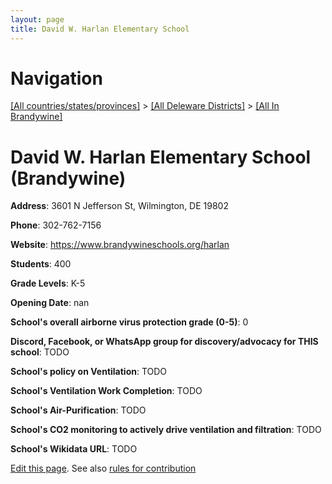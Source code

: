 ```yaml
---
layout: page
title: David W. Harlan Elementary School
---
```

# Navigation

[[All countries/states/provinces]](../../..) > [[All Deleware Districts]](../..) > [[All In Brandywine]](..)

# David W. Harlan Elementary School (Brandywine)

**Address**: 3601 N Jefferson St, Wilmington, DE 19802

**Phone**: 302-762-7156

**Website**: <https://www.brandywineschools.org/harlan>

**Students**: 400

**Grade Levels**: K-5

**Opening Date**: nan

**School's overall airborne virus protection grade (0-5)**: 0

**Discord, Facebook, or WhatsApp group for discovery/advocacy for THIS school**: TODO

**School's policy on Ventilation**: TODO

**School's Ventilation Work Completion**: TODO

**School's Air-Purification**: TODO

**School's CO2 monitoring to actively drive ventilation and filtration**: TODO

**School's Wikidata URL**: TODO


[Edit this page](https://github.com/ventilate-schools/DE/edit/main/./Brandywine/David_W._Harlan_Elementary_School.md). See also [rules for contribution](../../../contribution-rules/)